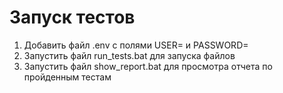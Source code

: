 # Запуск тестов
1. Добавить файл .env с полями USER= и PASSWORD=
2. Запустить файл run_tests.bat для запуска файлов
3. Запустить файл show_report.bat для просмотра отчета по пройденным тестам